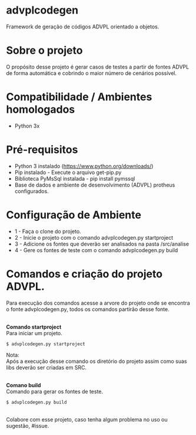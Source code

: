 # advplcodegen
Framework de geração de códigos ADVPL orientado a objetos.

# Sobre o projeto
O propósito desse projeto é gerar casos de testes a partir de fontes ADVPL de forma automática e cobrindo o maior número de cenários possível.

# Compatibilidade / Ambientes homologados

* Python 3x 

# Pré-requisitos

* Python 3 instalado (https://www.python.org/downloads/)
* Pip instalado - Execute o arquivo get-pip.py
* Biblioteca PyMsSql instalada - pip install pymssql
* Base de dados e ambiente de desenvolvimento (ADVPL) protheus configurados.

# Configuração de Ambiente

* 1 - Faça o clone do projeto.
* 2 - Inicie o projeto com o comando advplcodegen.py startproject
* 3 - Adicione os fontes que deverão ser analisados na pasta /src/analise
* 4 - Gere os fontes de teste com o comando advplcodegen.py build

# Comandos e criação do projeto ADVPL.

Para execução dos comandos acesse a arvore do projeto onde se encontra o fonte advplcodegen.py, todos os comandos partirão desse fonte.</br></br>

<b>Comando startproject</b><br>
Para iniciar um projeto.
</br>

```console
$ advplcodegen.py startproject
```

Nota:<br>
Após a execução desse comando os diretório do projeto assim como suas libs deverão ser criadas em SRC.


</br>
<b>Comano build</b></br>
Comando para gerar os fontes de teste.
</br>

```console
$ advplcodegen.py build
```

<br>
 Colabore com esse projeto, caso tenha algum problema no uso ou sugestão, #issue.
<br>


